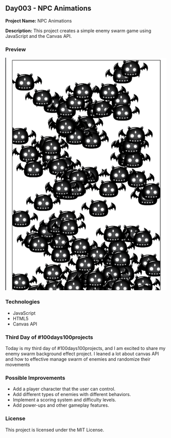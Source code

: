 ## Day003 - NPC Animations

**Project Name:** NPC Animations

**Description:** This project creates a simple enemy swarm game using JavaScript and the Canvas API.

### Preview

![Image](images/preview.png)

### Technologies

* JavaScript
* HTML5
* Canvas API

### Third Day of #100days100projects

Today is my third day of #100days100projects, and I am excited to share my enemy swarm background effect project. I
leaned
a lot about canvas API and how to effective manage swarm of enemies and randomize their movements

### Possible Improvements

* Add a player character that the user can control.
* Add different types of enemies with different behaviors.
* Implement a scoring system and difficulty levels.
* Add power-ups and other gameplay features.

### License

This project is licensed under the MIT License.